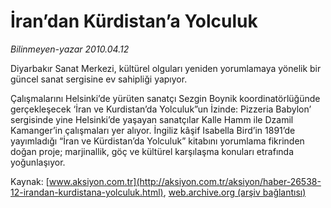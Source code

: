 # İran’dan Kürdistan’a Yolculuk

*Bilinmeyen-yazar 2010.04.12*

<font class="agenda2NewsSpot">
 Diyarbakır Sanat Merkezi, kültürel olguları yeniden yorumlamaya yönelik bir güncel sanat sergisine ev sahipliği yapıyor.
</font>
<font class="newsDetail">
 <p class="MsoNormal">
  Çalışmalarını Helsinki’de
  <span>
  </span>
  yürüten sanatçı Sezgin Boynik koordinatörlüğünde gerçekleşecek ‘İran ve Kurdistan’da Yolculuk”un İzinde: Pizzeria Babylon’ sergisinde yine Helsinki’de yaşayan sanatçılar Kalle Hamm ile
  <span>
  </span>
  Dzamil Kamanger’in çalışmaları yer alıyor. İngiliz kâşif
  <span>
  </span>
  Isabella Bird’in 1891’de yayımladığı “İran ve Kürdistan’da Yolculuk” kitabını yorumlama fikrinden doğan proje; marjinallik, göç ve kültürel karşılaşma konuları etrafında yoğunlaşıyor.
 </p>
</font>

Kaynak: [www.aksiyon.com.tr](http://aksiyon.com.tr/aksiyon/haber-26538-12-irandan-kurdistana-yolculuk.html), [web.archive.org (arşiv bağlantısı)](http://web.archive.org/web/20101119225123/http://aksiyon.com.tr/aksiyon/haber-26538-12-irandan-kurdistana-yolculuk.html)
